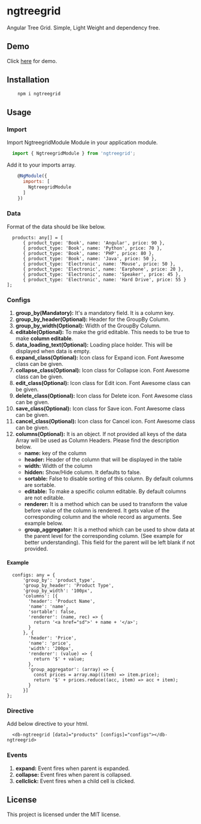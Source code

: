 # ngtreegrid
Angular Tree Grid. Simple, Light Weight and dependency free.

## Demo

Click <a href="https://ng-tree-grid.stackblitz.io/" target="_blank">here</a> for demo.

## Installation

```bash
    npm i ngtreegrid
```

## Usage

### Import
Import NgtreegridModule Module in your application module.

```javascript
  import { NgtreegridModule } from 'ngtreegrid';
```

Add it to your imports array.

```javascript
    @NgModule({
      imports: [
        NgtreegridModule
      ]
    })
```

### Data
Format of the data should be like below.

```
  products: any[] = [
      { product_type: 'Book', name: 'Angular', price: 90 },
      { product_type: 'Book', name: 'Python', price: 70 },
      { product_type: 'Book', name: 'PHP', price: 80 },
      { product_type: 'Book', name: 'Java', price: 50 },
      { product_type: 'Electronic', name: 'Mouse', price: 50 },
      { product_type: 'Electronic', name: 'Earphone', price: 20 },
      { product_type: 'Electronic', name: 'Speaker', price: 45 },
      { product_type: 'Electronic', name: 'Hard Drive', price: 55 }
];
```

### Configs

1. **group_by(Mandatory):** It's a mandatory field. It is a column key.
2. **group_by_header(Optional):** Header for the GroupBy Column.
3. **group_by_width(Optional):** Width of the GroupBy Column.
3. **editable(Optional):** To make the grid editable. This needs to be true to make **column editable**.
3. **data_loading_text(Optional):** Loading place holder. This will be displayed when data is empty.
4. **expand_class(Optional):** Icon class for Expand icon. Font Awesome class can be given.
5. **collapse_class(Optional):** Icon class for Collapse icon. Font Awesome class can be given.
5. **edit_class(Optional):** Icon class for Edit icon. Font Awesome class can be given.
5. **delete_class(Optional):** Icon class for Delete icon. Font Awesome class can be given.
5. **save_class(Optional):** Icon class for Save icon. Font Awesome class can be given.
5. **cancel_class(Optional):** Icon class for Cancel icon. Font Awesome class can be given.
6. **columns(Optional):** It is an object. If not provided all keys of the data Array will be used as Column Headers. Please find the description below.
    * **name:** key of the column
    * **header:** Header of the column that will be displayed in the table
    * **width:** Width of the column
    * **hidden:** Show/Hide column. It defaults to false.
    * **sortable:** False to disable sorting of this column. By default columns are sortable.
    * **editable:** To make a specific column editable. By default columns are not editable.
    * **renderer:** It is a method which can be used to transform the value before value of the column is rendered. It gets value of the corresponding column and the whole record as arguments. See example below.
    * **group_aggregator:** It is a method which can be used to show data at the parent level for the corresponding column. (See example for better understanding). This field for the parent will be left blank if not provided.

#### Example
```
  configs: any = {      
      'group_by': 'product_type',
      'group_by_header': 'Product Type',
      'group_by_width': '100px',
      'columns': [{
        'header': 'Product Name',
        'name': 'name',
        'sortable': false,
        'renderer': (name, rec) => {
          return '<a href="sd">' + name + '</a>';
        }
      }, {
        'header': 'Price',
        'name': 'price',
        'width': '200px',
        'renderer': (value) => {
          return '$' + value;
        },
        'group_aggregator': (array) => {
          const prices = array.map((item) => item.price);
          return '$' + prices.reduce((acc, item) => acc + item);
        }
      }]
};
```

### Directive
Add below directive to your html.
```
  <db-ngtreegrid [data]="products" [configs]="configs"></db-ngtreegrid>
```
### Events

1. **expand:** Event fires when parent is expanded.
2. **collapse:** Event fires when parent is collapsed.
3. **cellclick:** Event fires when a child cell is clicked.

## License
This project is licensed under the MIT license.

